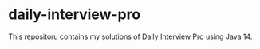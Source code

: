 # daily-interview-pro
This repositoru contains my solutions of [Daily Interview Pro](https://www.techseries.dev/daily) using Java 14.

